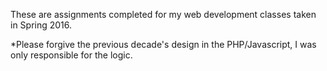 These are assignments completed for my web development classes taken in Spring 2016. 

*Please forgive the previous decade's design in the PHP/Javascript, I was only responsible for the logic. 